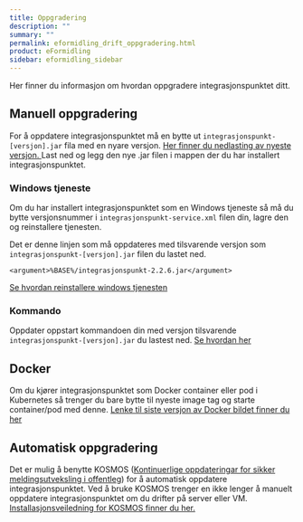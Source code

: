 ```yaml
---
title: Oppgradering
description: ""
summary: ""
permalink: eformidling_drift_oppgradering.html
product: eFormidling
sidebar: eformidling_sidebar
---
```


Her finner du informasjon om hvordan oppgradere integrasjonspunktet ditt.

## Manuell oppgradering 

For å oppdatere integrasjonspunktet må en bytte ut ```integrasjonspunkt-[versjon].jar``` fila med en nyare versjon. [Her finner du nedlasting av nyeste versjon. ](eformidling_introduksjon_last_ned.html#last-ned-integrasjonspunktet)
Last ned og legg den nye .jar filen i mappen der du har installert integrasjonspunktet.

### Windows tjeneste

Om du har installert integrasjonspunktet som en Windows tjeneste så må du bytte versjonsnummer i ```integrasjonspunkt-service.xml``` filen din, lagre den og reinstallere tjenesten. 

Det er denne linjen som må oppdateres med tilsvarende versjon som ```integrasjonspunkt-[versjon].jar``` filen du lastet ned.
```
<argument>%BASE%/integrasjonspunkt-2.2.6.jar</argument>
```

[Se hvordan reinstallere windows tjenesten](eformidling_drift_start_og_stopp.html#reinstallasjon-av-tjenesten)

### Kommando

Oppdater oppstart kommandoen din med versjon tilsvarende ```integrasjonspunkt-[versjon].jar``` du lastest ned. [Se hvordan her](http://localhost:4000/eformidling_drift_start_og_stopp.html#alt-2-kj%C3%B8re-integrasjonspunktet-fra-kommandovindu)

## Docker

Om du kjører integrasjonspunktet som Docker container eller pod i Kubernetes så trenger du bare bytte til nyeste image tag og starte container/pod med denne. 
[Lenke til siste versjon av Docker bildet finner du her](eformidling_introduksjon_last_ned.html#integrasjonspunktet)

## Automatisk oppgradering

Det er mulig å benytte KOSMOS ([Kontinuerlige oppdateringar for sikker meldingsutveksling i offentleg](eformidling_introduksjon.html#installasjon-av-kosmos)) for å automatisk oppdatere integrasjonspunktet.
Ved å bruke KOSMOS trenger en ikke lenger å manuelt oppdatere integrasjonspunktet om du drifter på server eller VM. [Installasjonsveiledning for KOSMOS finner du her.](eformidling_drift_installasjon.html#kosmos)

